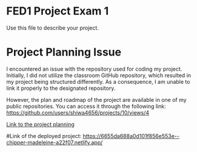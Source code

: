 # FED1 Project Exam 1

Use this file to describe your project.

# Project Planning Issue

I encountered an issue with the repository used for coding my project. Initially, I did not utilize the classroom GitHub repository, which resulted in my project being structured differently. As a consequence, I am unable to link it properly to the designated repository.

However, the plan and roadmap of the project are available in one of my public repositories. You can access it through the following link: https://github.com/users/shiwa4656/projects/10/views/4

[Link to the project planning](https://github.com/users/shiwa4656/projects/10/views/1)



#Link of the deployed project: 
https://6655da688a0d101f856e553e--chipper-madeleine-a22f07.netlify.app/
